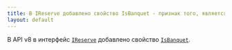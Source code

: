 ```yaml
---
title: В IReserve добавлено свойство IsBanquet - признак того, является ли резерв банкетом.
layout: default
---
```


В API v8 в интерфейс [`IReserve`](https://iiko.github.io/front.api.sdk/v8/html/T_Resto_Front_Api_Data_Brd_IReserve.htm) добавлено свойство [`IsBanquet`](https://iiko.github.io/front.api.sdk/v8/html/P_Resto_Front_Api_Data_Brd_IReserve_IsBanquet.htm).
